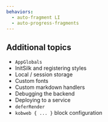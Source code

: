 ```yaml
---
behaviors:
  - auto-fragment LI
  - auto-progress-fragments
---
```


## Additional topics

* `AppGlobals`
* InitSilk and registering styles
* Local / session storage
* Custom fonts
* Custom markdown handlers
* Debugging the backend
* Deploying to a service
* `deferRender`
* `kobweb { ... }` block configuration
